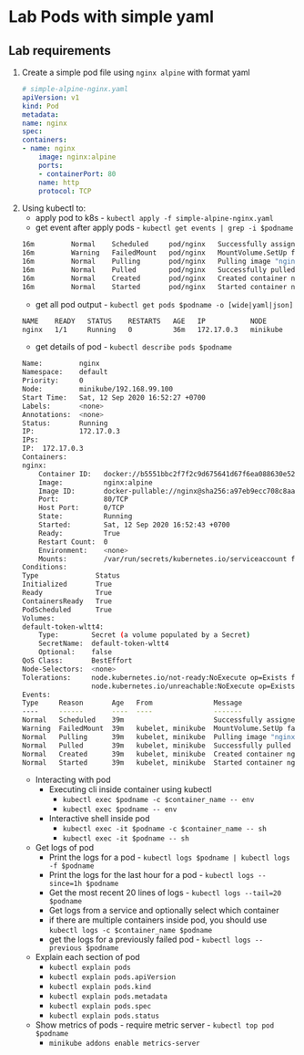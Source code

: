 # Lab Pods with simple yaml
## Lab requirements

1.  Create a simple pod file using `nginx alpine` with format yaml
    ```yaml
    # simple-alpine-nginx.yaml
    apiVersion: v1
    kind: Pod
    metadata:
    name: nginx
    spec:
    containers:
    - name: nginx
        image: nginx:alpine
        ports:
        - containerPort: 80
        name: http
        protocol: TCP
    ```
2.  Using kubectl to:
    -   apply pod to k8s - `kubectl apply -f simple-alpine-nginx.yaml`
    -   get event after apply pods - `kubectl get events | grep -i $podname`
    ```bash
    16m         Normal    Scheduled     pod/nginx   Successfully assigned default/nginx to minikube
    16m         Warning   FailedMount   pod/nginx   MountVolume.SetUp failed for volume "default-token-wltt4" : failed to sync secret cache: timed out waiting for the condition
    16m         Normal    Pulling       pod/nginx   Pulling image "nginx:alpine"
    16m         Normal    Pulled        pod/nginx   Successfully pulled image "nginx:alpine" in 13.860887637s
    16m         Normal    Created       pod/nginx   Created container nginx
    16m         Normal    Started       pod/nginx   Started container nginx
    ```
    -   get all pod output - `kubectl get pods $podname -o [wide|yaml|json]`
    ```bash
    NAME    READY   STATUS    RESTARTS   AGE   IP           NODE       NOMINATED NODE   READINESS GATES
    nginx   1/1     Running   0          36m   172.17.0.3   minikube   <none>           <none>
    ```
    -   get details of pod - `kubectl describe pods $podname`
    ```bash
    Name:         nginx
    Namespace:    default
    Priority:     0
    Node:         minikube/192.168.99.100
    Start Time:   Sat, 12 Sep 2020 16:52:27 +0700
    Labels:       <none>
    Annotations:  <none>
    Status:       Running
    IP:           172.17.0.3
    IPs:
    IP:  172.17.0.3
    Containers:
    nginx:
        Container ID:   docker://b5551bbc2f7f2c9d675641d67f6ea088630e52e44c1ba762095174aa99690772
        Image:          nginx:alpine
        Image ID:       docker-pullable://nginx@sha256:a97eb9ecc708c8aa715ccfb5e9338f5456e4b65575daf304f108301f3b497314
        Port:           80/TCP
        Host Port:      0/TCP
        State:          Running
        Started:        Sat, 12 Sep 2020 16:52:43 +0700
        Ready:          True
        Restart Count:  0
        Environment:    <none>
        Mounts:         /var/run/secrets/kubernetes.io/serviceaccount from default-token-wltt4 (ro)
    Conditions:
    Type              Status
    Initialized       True
    Ready             True
    ContainersReady   True
    PodScheduled      True
    Volumes:
    default-token-wltt4:
        Type:        Secret (a volume populated by a Secret)
        SecretName:  default-token-wltt4
        Optional:    false
    QoS Class:       BestEffort
    Node-Selectors:  <none>
    Tolerations:     node.kubernetes.io/not-ready:NoExecute op=Exists for 300s
                     node.kubernetes.io/unreachable:NoExecute op=Exists for 300s
    Events:
    Type     Reason       Age   From               Message
    ----     ------       ----  ----               -------
    Normal   Scheduled    39m                      Successfully assigned default/nginx to minikube
    Warning  FailedMount  39m   kubelet, minikube  MountVolume.SetUp failed for volume "default-token-wltt4" : failed to sync secret cache: timed out waiting for the condition
    Normal   Pulling      39m   kubelet, minikube  Pulling image "nginx:alpine"
    Normal   Pulled       39m   kubelet, minikube  Successfully pulled image "nginx:alpine" in 13.860887637s
    Normal   Created      39m   kubelet, minikube  Created container nginx
    Normal   Started      39m   kubelet, minikube  Started container nginx
    ```
    -   Interacting with pod
        -   Executing cli inside container using kubectl
            -   `kubectl exec $podname -c $container_name -- env`
            -   `kubectl exec $podname -- env`
        -   Interactive shell inside pod
            -   `kubectl exec -it $podname -c $container_name -- sh`
            -   `kubectl exec -it $podname -- sh`
    -   Get logs of pod
        -   Print the logs for a pod - `kubectl logs $podname | kubectl logs -f $podname`
        -   Print the logs for the last hour for a pod - `kubectl logs --since=1h $podname`
        -   Get the most recent 20 lines of logs - `kubectl logs --tail=20 $podname`
        -   Get logs from a service and optionally select which container
        -   if there are multiple containers inside pod, you should use `kubectl logs -c $container_name $podname`
        -   get the logs for a previously failed pod - `kubectl logs --previous $podname`
    -   Explain each section of pod
        -   `kubectl explain pods`
        -   `kubectl explain pods.apiVersion`
        -   `kubectl explain pods.kind`
        -   `kubectl explain pods.metadata`
        -   `kubectl explain pods.spec`
        -   `kubectl explain pods.status`
    -   Show metrics of pods - require metric server - `kubectl top pod $podname`
        -   `minikube addons enable metrics-server`
